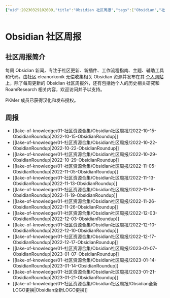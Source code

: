 ```yaml
---
{"uid":20230329102609,"title":"Obsidian 社区周报","tags":["Obsidian","社区周报","插件"],"description":"Obsidian的社区周报，由 eleanorkonik 收集并整理，授权 Pkmer 进行翻译","author":"Bon","type":"awesome","draft":false,"editable":false,"modified":20230910003329,"dg-publish":true,"permalink":"/lake-of-knowledge/01/obsidian/obsidian/","dgPassFrontmatter":true}
---
```



# Obsidian 社区周报

## 社区周报简介

每周 Obsidian 新闻，专注于社区更新、新插件、工作流程指南、主题、辅助工具和代码。由社区 eleanorkonik 无偿收集相关 Obsidian 资源并发布在其 [个人网站](https://www.eleanorkonik.com/) 上，除了每周更新的 Obsidian 社区周报外，还有包括她个人的历史相关研究和 RoamResearch 相关内容，欢迎访问并予以支持。

PKMer 成员已获得汉化和发布授权。

## 周报

- [[lake-of-knowledge/01-社区资源合集/Obsidian社区周报/2022-10-15-ObsidianRoundup\|2022-10-15-ObsidianRoundup]]
- [[lake-of-knowledge/01-社区资源合集/Obsidian社区周报/2022-10-22-ObsidianRoundup\|2022-10-22-ObsidianRoundup]]
- [[lake-of-knowledge/01-社区资源合集/Obsidian社区周报/2022-10-29-ObsidianRoundup\|2022-10-29-ObsidianRoundup]]
- [[lake-of-knowledge/01-社区资源合集/Obsidian社区周报/2022-11-05-ObsidianRoundup\|2022-11-05-ObsidianRoundup]]
- [[lake-of-knowledge/01-社区资源合集/Obsidian社区周报/2022-11-13-ObsidianRoundup\|2022-11-13-ObsidianRoundup]]
- [[lake-of-knowledge/01-社区资源合集/Obsidian社区周报/2022-11-19-ObsidianRoundup\|2022-11-19-ObsidianRoundup]]
- [[lake-of-knowledge/01-社区资源合集/Obsidian社区周报/2022-11-26-ObsidianRoundup\|2022-11-26-ObsidianRoundup]]
- [[lake-of-knowledge/01-社区资源合集/Obsidian社区周报/2022-12-03-ObsidianRoundup\|2022-12-03-ObsidianRoundup]]
- [[lake-of-knowledge/01-社区资源合集/Obsidian社区周报/2022-12-10-ObsidianRoundup\|2022-12-10-ObsidianRoundup]]
- [[lake-of-knowledge/01-社区资源合集/Obsidian社区周报/2022-12-17-ObsidianRoundup\|2022-12-17-ObsidianRoundup]]
- [[lake-of-knowledge/01-社区资源合集/Obsidian社区周报/2023-01-07-ObsidianRoundup\|2023-01-07-ObsidianRoundup]]
- [[lake-of-knowledge/01-社区资源合集/Obsidian社区周报/2023-01-14-ObsidianRoundup\|2023-01-14-ObsidianRoundup]]
- [[lake-of-knowledge/01-社区资源合集/Obsidian社区周报/2023-01-21-ObsidianRoundup\|2023-01-21-ObsidianRoundup]]
- [[lake-of-knowledge/01-社区资源合集/Obsidian社区周报/Obsidian全新LOGO更换\|Obsidian全新LOGO更换]]